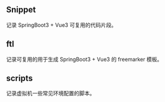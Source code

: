 ## Snippet

记录 SpringBoot3 + Vue3 可复用的代码片段。

## ftl

记录可复用的用于生成 SpringBoot3 + Vue3 的 freemarker 模板。

## scripts

记录虚拟机一些常见环境配置的脚本。
